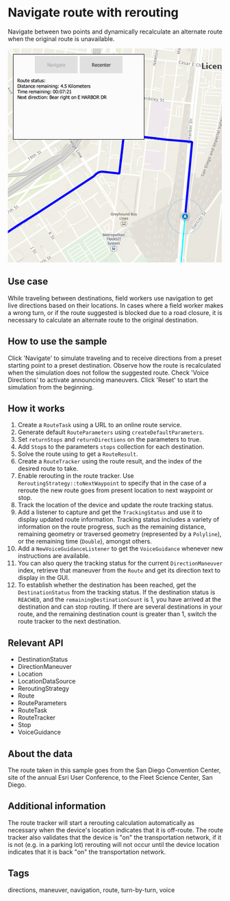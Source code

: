# Navigate route with rerouting

Navigate between two points and dynamically recalculate an alternate route when the original route is unavailable.

![](screenshot.png)

## Use case

While traveling between destinations, field workers use navigation to get live directions based on their locations. In cases where a field worker makes a wrong turn, or if the route suggested is blocked due to a road closure, it is necessary to calculate an alternate route to the original destination.

## How to use the sample

Click 'Navigate' to simulate traveling and to receive directions from a preset starting point to a preset destination. Observe how the route is recalculated when the simulation does not follow the suggested route. Check 'Voice Directions' to activate announcing maneuvers. Click 'Reset' to start the simulation from the beginning.

## How it works

1. Create a `RouteTask` using a URL to an online route service.
2. Generate default `RouteParameters` using `createDefaultParameters`.
3. Set `returnStops` and `returnDirections` on the parameters to true.
4. Add `Stop`s to the parameters `stops` collection for each destination.
5. Solve the route using to get a `RouteResult`.
6. Create a `RouteTracker` using the route result, and the index of the desired route to take.
7. Enable rerouting in the route tracker. Use `ReroutingStrategy::toNextWaypoint` to specify that in the case of a reroute the new route goes from present location to next waypoint or stop.
8. Track the location of the device and update the route tracking status.
9. Add a listener to capture and get the `TrackingStatus` and use it to display updated route information. Tracking status includes a variety of information on the route progress, such as the remaining distance, remaining geometry or traversed geometry (represented by a `Polyline`), or the remaining time (`Double`), amongst others.
10. Add a `NewVoiceGuidanceListener` to get the `VoiceGuidance` whenever new instructions are available.
11. You can also query the tracking status for the current `DirectionManeuver` index, retrieve that maneuver from the `Route` and get its direction text to display in the GUI.
12. To establish whether the destination has been reached, get the `DestinationStatus` from the tracking status. If the destination status is `REACHED`, and the `remainingDestinationCount` is 1, you have arrived at the destination and can stop routing. If there are several destinations in your route, and the remaining destination count is greater than 1, switch the route tracker to the next destination.

## Relevant API

* DestinationStatus
* DirectionManeuver
* Location
* LocationDataSource
* ReroutingStrategy
* Route
* RouteParameters
* RouteTask
* RouteTracker
* Stop
* VoiceGuidance

## About the data

The route taken in this sample goes from the San Diego Convention Center, site of the annual Esri User Conference, to the Fleet Science Center, San Diego.

## Additional information

The route tracker will start a rerouting calculation automatically as necessary when the device's location indicates that it is off-route. The route tracker also validates that the device is "on" the transportation network, if it is not (e.g. in a parking lot) rerouting will not occur until the device location indicates that it is back "on" the transportation network.

## Tags

directions, maneuver, navigation, route, turn-by-turn, voice
